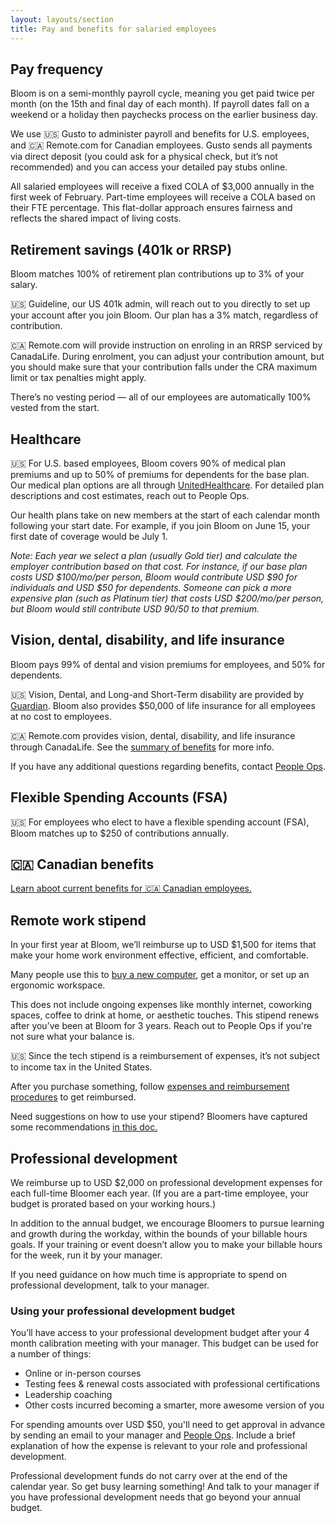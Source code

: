 ```yaml
---
layout: layouts/section
title: Pay and benefits for salaried employees
---
```


## Pay frequency

Bloom is on a semi-monthly payroll cycle, meaning you get paid twice per month (on the 15th and final day of each month). If payroll dates fall on a weekend or a holiday then paychecks process on the earlier business day. 

We use 🇺🇸 Gusto to administer payroll and benefits for U.S. employees, and 🇨🇦 Remote.com for Canadian employees. Gusto sends all payments via direct deposit (you could ask for a physical check, but it’s not recommended) and you can access your detailed pay stubs online.

All salaried employees will receive a fixed COLA of $3,000 annually in the first week of February. Part-time employees will receive a COLA based on their FTE percentage. This flat-dollar approach ensures fairness and reflects the shared impact of living costs.

## Retirement savings (401k or RRSP)

Bloom matches 100% of retirement plan contributions up to 3% of your salary.

🇺🇸 Guideline, our US 401k admin, will reach out to you directly to set up your account after you join Bloom. Our plan has a 3% match, regardless of contribution.

🇨🇦 Remote.com will provide instruction on enroling in an RRSP serviced by CanadaLife. During enrolment, you can adjust your contribution amount, but you should make sure that your contribution falls under the CRA maximum limit or tax penalties might apply.

There’s no vesting period — all of our employees are automatically 100% vested from the start. 


## Healthcare

🇺🇸 For U.S. based employees, Bloom covers 90% of medical plan premiums and up to 50% of premiums for dependents for the base plan. Our medical plan options are all through [UnitedHealthcare](https://www.uhc.com/). For detailed plan descriptions and cost estimates, reach out to People Ops.

Our health plans take on new members at the start of each calendar month following your start date. For example, if you join Bloom on June 15, your first date of coverage would be July 1.

_Note: Each year we select a plan (usually Gold tier) and calculate the employer contribution based on that cost. For instance, if our base plan costs USD $100/mo/per person, Bloom would contribute USD $90 for individuals and USD $50 for dependents. Someone can pick a more expensive plan (such as Platinum tier) that costs USD $200/mo/per person, but Bloom would still contribute USD $90/$50 to that premium._


## Vision, dental, disability, and life insurance

Bloom pays 99% of dental and vision premiums for employees, and 50% for dependents.

🇺🇸 Vision, Dental, and Long-and Short-Term disability are provided by [Guardian](https://www.guardiandirect.com/). Bloom also provides $50,000 of life insurance for all employees at no cost to employees.

🇨🇦 Remote.com provides vision, dental, disability, and life insurance  through CanadaLife. See the [summary of benefits](https://remote.com/benefits-guide/employee-benefits-canada-health-standard-family) for more info.

If you have any additional questions regarding benefits, contact [People Ops](mailto:blossom@bloomworks.digital).


## Flexible Spending Accounts (FSA)

🇺🇸 For employees who elect to have a flexible spending account (FSA), Bloom matches up to $250 of contributions annually.


## 🇨🇦 Canadian benefits

[Learn aboot current benefits for 🇨🇦 Canadian employees.](https://remote.com/benefits-guide/employee-benefits-canada-health-standard-family)


## Remote work stipend

In your first year at Bloom, we’ll reimburse up to USD $1,500 for items that make your home work environment effective, efficient, and comfortable.

Many people use this to [buy a new computer](/sections/your-first-few-weeks/#computer-and-equipment), get a monitor, or set up an ergonomic workspace. 

This does not include ongoing expenses like monthly internet, coworking spaces, coffee to drink at home, or aesthetic touches. This stipend renews after you’ve been at Bloom for 3 years. Reach out to People Ops if you're not sure what your balance is.

🇺🇸 Since the tech stipend is a reimbursement of expenses, it’s not subject to income tax in the United States.

After you purchase something, follow [expenses and reimbursement procedures](/sections/expenses-and-reimbursement/) to get reimbursed. 

Need suggestions on how to use your stipend? Bloomers have captured some recommendations [in this doc.](https://docs.google.com/document/d/1Pf4L1FK83dumIw3u9i-YEhmYBuAoM-TOFsDcYMuUl6E/edit?usp=sharing)


## Professional development

We reimburse up to USD $2,000 on professional development expenses for each full-time Bloomer each year. (If you are a part-time employee, your budget is prorated based on your working hours.)

In addition to the annual budget, we encourage Bloomers to pursue learning and growth during the workday, within the bounds of your billable hours goals. If your training or event doesn’t allow you to make your billable hours for the week, run it by your manager.

If you need guidance on how much time is appropriate to spend on professional development, talk to your manager.


### Using your professional development budget

You’ll have access to your professional development budget after your 4 month calibration meeting with your manager. This budget can be used for a number of things:

* Online or in-person courses
* Testing fees & renewal costs associated with professional certifications
* Leadership coaching
* Other costs incurred becoming a smarter, more awesome version of you

For spending amounts over USD $50, you'll need to get approval in advance by sending an email to your manager and [People Ops](mailto:blossom@bloomworks.digital). Include a brief explanation of how the expense is relevant to your role and professional development.

Professional development funds do not carry over at the end of the calendar year. So get busy learning something! And talk to your manager if you have professional development needs that go beyond your annual budget.
